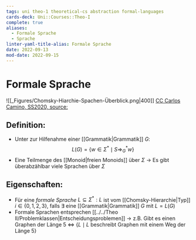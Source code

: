 ```yaml
---
tags: uni theo-1 theoretical-cs abstraction formal-languages
cards-deck: Uni::Courses::Theo-I
complete: true
aliases:
  - Formale Sprache
  - Sprache
linter-yaml-title-alias: Formale Sprache
date: 2022-09-13
mod-date: 2022-09-15
---
```


# Formale Sprache
![[_Figures/Chomsky-Hiarchie-Spachen-Überblick.png|400]]
[CC Carlos Camino, SS2020, source:](https://fmi.uni-stuttgart.de/files/ti/teaching/s20/ti2/erg/z06.pdf)

## Definition:
- Unter zur Hilfenahme einer [[Grammatik|Grammatik]] $G:$$$L(G)=\{w\in\Sigma^*\mid S\Rightarrow^*_Gw\}$$
- Eine Teilmenge des [[Monoid|freien Monoids]] über $\Sigma$
	-> Es gibt überabzählbar viele Sprachen über $\Sigma$

## Eigenschaften:
- Für eine *formale Sprache* $L\subseteq\Sigma^*:L$ ist vom [[Chomsky-Hierarchie|Typ]] $i\in\{0,1,2,3\},$ falls $\exists$ eine [[Grammatik|Grammatik]] $G$ mit $L=L(G)$
- Formale Sprachen entsprechen [[../../Theo II/Problemklassen|Entscheidungsproblemen]]
	-> z.B. Gibt es einen Graphen der Länge 5 $\Leftrightarrow$ $\{L\mid L$ beschreibt Graphen mit einem Weg der Länge 5$\}$

